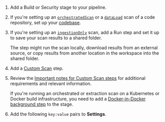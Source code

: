 1. Add a Build or Security stage to your pipeline.

1. If you're setting up an [`orchestratedScan`](/docs/security-testing-orchestration/key-concepts/run-an-orchestrated-scan-in-sto) or a [`dataLoad`](/docs/security-testing-orchestration/key-concepts/extraction-scans) scan of a code repository, set up your [codebase](/docs/continuous-integration/use-ci/codebase-configuration/create-and-configure-a-codebase).

1. If you're setting up an [`ingestionOnly`](/docs/security-testing-orchestration/key-concepts/ingest-scan-results-into-an-sto-pipeline) scan, add a Run step and set it up to save your scan results to a shared folder. 

   The step might run the scan locally, download results from an external source, or copy results from another location in the workspace into the shared folder.

2. Add a [Custom Scan](/docs/security-testing-orchestration/custom-scanning/custom-scan-reference) step.

3. Review the [Important notes for Custom Scan steps](/docs/security-testing-orchestration/custom-scanning/custom-scan-reference#important-notes-for-custom-scan-steps) for additional requirements and relevant information.

   If you're running an orchestrated or extraction scan on a Kubernetes or Docker build infrastructure, you need to add a [Docker-in-Docker background step](/docs/security-testing-orchestration/sto-techref-category/security-step-settings-reference#configuring-docker-in-docker-dind-for-your-pipeline) to the stage. 

4. Add the following `key:value` pairs to **Settings**.